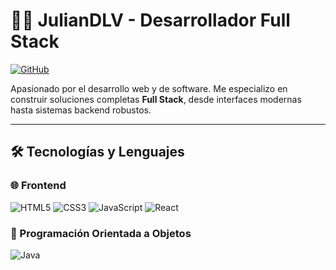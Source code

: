 # 👨‍💻 JulianDLV - Desarrollador Full Stack

[![GitHub](https://img.shields.io/badge/GitHub-JulianDLV-181717?style=flat&logo=github&logoColor=white)](https://github.com/JulianDLV)

Apasionado por el desarrollo web y de software. Me especializo en construir soluciones completas **Full Stack**, desde interfaces modernas hasta sistemas backend robustos.

---

## 🛠️ Tecnologías y Lenguajes

### 🌐 Frontend
![HTML5](https://img.shields.io/badge/HTML5-Markup-E34F26?style=flat&logo=html5&logoColor=white)
![CSS3](https://img.shields.io/badge/CSS3-Style-1572B6?style=flat&logo=css3&logoColor=white)
![JavaScript](https://img.shields.io/badge/JavaScript-ES6+-F7DF1E?style=flat&logo=javascript&logoColor=black)
![React](https://img.shields.io/badge/React-Frontend-61DAFB?style=flat&logo=react&logoColor=black)

### 🧠 Programación Orientada a Objetos
![Java](https://img.shields.io/badge/Java-OOP-007396?)
